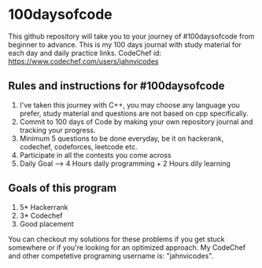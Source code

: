 # 100daysofcode
This github repository will take you to your journey of #100daysofcode from beginner to advance. This is my 100 days journal with study material for each day and daily practice links.
CodeChef id: https://www.codechef.com/users/jahnvicodes

## Rules and instructions for #100daysofcode
1) I've taken this journey with C++, you may choose any language you prefer, study material and questions are not based on cpp specifically.
2) Commit to 100 days of Code by making your own repository journal and tracking your progress.
3) Minimum 5 questions to be done everyday, be it on hackerank, codechef,  codeforces, leetcode etc.
4) Participate in all the contests you come across
5) Daily Goal --> 4 Hours daily programming + 2 Hours dily learning

## Goals of this program
1) 5* Hackerrank
2) 3* Codechef
3) Good placement

You can checkout my solutions for these problems if you get stuck somewhere or if you're looking for an optimized approach. My CodeChef and other competetive programing username is: "jahnvicodes".
